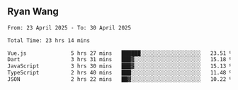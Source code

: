 ## Ryan Wang

<!--START_SECTION:waka-->

```txt
From: 23 April 2025 - To: 30 April 2025

Total Time: 23 hrs 14 mins

Vue.js              5 hrs 27 mins   ██████░░░░░░░░░░░░░░░░░░░   23.51 %
Dart                3 hrs 31 mins   ███▓░░░░░░░░░░░░░░░░░░░░░   15.18 %
JavaScript          3 hrs 30 mins   ███▓░░░░░░░░░░░░░░░░░░░░░   15.13 %
TypeScript          2 hrs 40 mins   ███░░░░░░░░░░░░░░░░░░░░░░   11.48 %
JSON                2 hrs 22 mins   ██▓░░░░░░░░░░░░░░░░░░░░░░   10.22 %
```

<!--END_SECTION:waka-->
